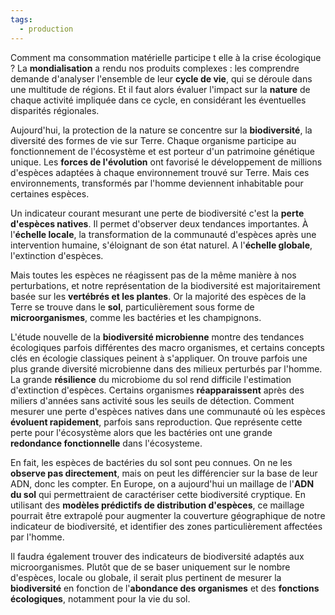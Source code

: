 ```yaml
---
tags:
  - production
---
```

Comment ma consommation matérielle participe t elle à la crise écologique ? La **mondialisation** a rendu nos produits complexes : les comprendre demande d'analyser l'ensemble de leur **cycle de vie**, qui se déroule dans une multitude de régions. Et il faut alors évaluer l'impact sur la **nature** de chaque activité impliquée dans ce cycle, en considérant les éventuelles disparités régionales.

Aujourd'hui, la protection de la nature se concentre sur la **biodiversité**, la diversité des formes de vie sur Terre. Chaque organisme participe au fonctionnement de l'écosystème et est porteur d'un patrimoine génétique unique. Les **forces de l'évolution** ont favorisé le développement de millions d'espèces adaptées à chaque environnement trouvé sur Terre. Mais ces environnements, transformés par l'homme deviennent inhabitable pour certaines espèces.

Un indicateur courant mesurant une perte de biodiversité c'est la **perte d'espèces natives**. Il permet d'observer deux tendances importantes. À l'**échelle locale**, la transformation de la communauté d'espèces après une intervention humaine, s'éloignant de son état naturel. A l'**échelle globale**, l'extinction d'espèces.

Mais toutes les espèces ne réagissent pas de la même manière à nos perturbations, et notre représentation de la biodiversité est majoritairement basée sur les **vertébrés et les plantes**. Or la majorité des espèces de la Terre se trouve dans le **sol**, particulièrement sous forme de **microorganismes**, comme les bactéries et les champignons.

L'étude nouvelle de la **biodiversité microbienne** montre des tendances écologiques parfois différentes des macro organismes, et certains concepts clés en écologie classiques peinent à s'appliquer. On trouve parfois une plus grande diversité microbienne dans des milieux perturbés par l'homme. La grande **résilience** du microbiome du sol rend difficile l'estimation d'extinction d'espèces. Certains organismes **réapparaissent** après des miliers d'années sans activité sous les seuils de détection. Comment mesurer une perte d'espèces natives dans une communauté où les espèces **évoluent rapidement**, parfois sans reproduction. Que représente cette perte pour l'écosystème alors que les bactéries ont une grande **redondance fonctionnelle** dans l'écosysteme.

En fait, les espèces de bactéries du sol sont peu connues. On ne les **observe pas directement**, mais on peut les différencier sur la base de leur ADN, donc les compter. En Europe, on a aujourd'hui un maillage de l'**ADN du sol** qui permettraient de caractériser cette biodiversité cryptique. En utilisant des **modèles prédictifs de distribution d'espèces**, ce maillage pourrait être extrapolé pour augmenter la couverture géographique de notre indicateur de biodiversité, et identifier des zones particulièrement affectées par l'homme.

Il faudra également trouver des indicateurs de biodiversité adaptés aux microorganismes. Plutôt que de se baser uniquement sur le nombre d'espèces, locale ou globale, il serait plus pertinent de mesurer la **biodiversité** en fonction de l'**abondance des organismes** et des **fonctions écologiques**, notamment pour la vie du sol.